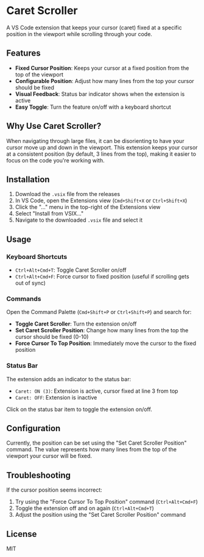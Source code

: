 # Caret Scroller

A VS Code extension that keeps your cursor (caret) fixed at a specific position in the viewport while scrolling through your code.

## Features

- **Fixed Cursor Position**: Keeps your cursor at a fixed position from the top of the viewport
- **Configurable Position**: Adjust how many lines from the top your cursor should be fixed
- **Visual Feedback**: Status bar indicator shows when the extension is active
- **Easy Toggle**: Turn the feature on/off with a keyboard shortcut

## Why Use Caret Scroller?

When navigating through large files, it can be disorienting to have your cursor move up and down in the viewport. This extension keeps your cursor at a consistent position (by default, 3 lines from the top), making it easier to focus on the code you're working with.

## Installation

1. Download the `.vsix` file from the releases
2. In VS Code, open the Extensions view (`Cmd+Shift+X` or `Ctrl+Shift+X`)
3. Click the "..." menu in the top-right of the Extensions view
4. Select "Install from VSIX..."
5. Navigate to the downloaded `.vsix` file and select it

## Usage

### Keyboard Shortcuts

- `Ctrl+Alt+Cmd+T`: Toggle Caret Scroller on/off
- `Ctrl+Alt+Cmd+F`: Force cursor to fixed position (useful if scrolling gets out of sync)

### Commands

Open the Command Palette (`Cmd+Shift+P` or `Ctrl+Shift+P`) and search for:

- **Toggle Caret Scroller**: Turn the extension on/off
- **Set Caret Scroller Position**: Change how many lines from the top the cursor should be fixed (0-10)
- **Force Cursor To Top Position**: Immediately move the cursor to the fixed position

### Status Bar

The extension adds an indicator to the status bar:
- `Caret: ON (3)`: Extension is active, cursor fixed at line 3 from top
- `Caret: OFF`: Extension is inactive

Click on the status bar item to toggle the extension on/off.

## Configuration

Currently, the position can be set using the "Set Caret Scroller Position" command. The value represents how many lines from the top of the viewport your cursor will be fixed.

## Troubleshooting

If the cursor position seems incorrect:
1. Try using the "Force Cursor To Top Position" command (`Ctrl+Alt+Cmd+F`)
2. Toggle the extension off and on again (`Ctrl+Alt+Cmd+T`)
3. Adjust the position using the "Set Caret Scroller Position" command

## License

MIT 